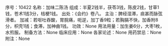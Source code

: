 序号：10422
名称：加味二陈汤
组成：半夏2钱半，茯苓3钱，陈皮2钱，甘草1钱，苍术1钱3分，桔梗1钱。
出处：《会约》卷八。
主治：脾经湿滞，痰甚而脉弦滑者。
加减：若呕吐吞酸，胃脘痛，呃逆，加丁香9粒；若胸膈不快，加香附8分，枳壳1钱；食滞，加神曲1钱。
功效：None
用法用量：加生姜6分，大枣1枚，水煎服。
制备方法：None
临床应用：None
各家论述：None
用药禁忌：None
附注：None
